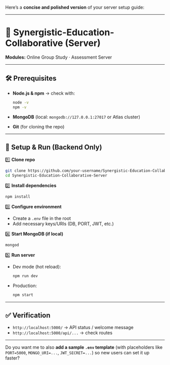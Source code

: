 Here’s a **concise and polished version** of your server setup guide:

---

# 📡 Synergistic-Education-Collaborative (Server)

**Modules:** Online Group Study · Assessment Server

---

## 🛠 Prerequisites

* **Node.js & npm** → check with:

  ```bash
  node -v
  npm -v
  ```
* **MongoDB** (local: `mongodb://127.0.0.1:27017` or Atlas cluster)
* **Git** (for cloning the repo)

---

## 🚀 Setup & Run (Backend Only)

1️⃣ **Clone repo**

```bash
git clone https://github.com/your-username/Synergistic-Education-Collaborative-Server.git
cd Synergistic-Education-Collaborative-Server
```

2️⃣ **Install dependencies**

```bash
npm install
```

3️⃣ **Configure environment**

* Create a `.env` file in the root
* Add necessary keys/URIs (DB, PORT, JWT, etc.)

4️⃣ **Start MongoDB (if local)**

```bash
mongod
```

5️⃣ **Run server**

* Dev mode (hot reload):

  ```bash
  npm run dev
  ```
* Production:

  ```bash
  npm start
  ```

---

## ✅ Verification

* `http://localhost:5000/` → API status / welcome message
* `http://localhost:5000/api/...` → check routes

---

Do you want me to also **add a sample `.env` template** (with placeholders like `PORT=5000`, `MONGO_URI=...`, `JWT_SECRET=...`) so new users can set it up faster?
